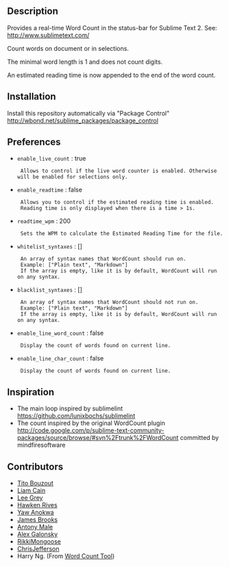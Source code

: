 ## Description

Provides a real-time Word Count in the status-bar for Sublime Text 2. See: http://www.sublimetext.com/

Count words on document or in selections.

The minimal word length is 1 and does not count digits.

An estimated reading time is now appended to the end of the word count.

## Installation

Install this repository automatically via "Package Control" http://wbond.net/sublime_packages/package_control

## Preferences

 - `enable_live_count` : true

 		Allows to control if the live word counter is enabled. Otherwise will be enabled for selections only.

 - `enable_readtime` : false

 		Allows you to control if the estimated reading time is enabled.
 		Reading time is only displayed when there is a time > 1s.

 - `readtime_wpm` : 200

 		Sets the WPM to calculate the Estimated Reading Time for the file.

 - `whitelist_syntaxes` : []

		An array of syntax names that WordCount should run on.
		Example: ["Plain text", "Markdown"]
		If the array is empty, like it is by default, WordCount will run on any syntax.

 - `blacklist_syntaxes` : []

		An array of syntax names that WordCount should not run on.
		Example: ["Plain text", "Markdown"]
		If the array is empty, like it is by default, WordCount will run on any syntax.

 - `enable_line_word_count` : false

		Display the count of words found on current line.

 - `enable_line_char_count` : false

		Display the count of words found on current line.

## Inspiration

 - The main loop inspired by sublimelint https://github.com/lunixbochs/sublimelint
 - The count inspired by the original WordCount plugin http://code.google.com/p/sublime-text-community-packages/source/browse/#svn%2Ftrunk%2FWordCount committed by mindfiresoftware

## Contributors
 - [Tito Bouzout](https://github.com/titoBouzout)
 - [Liam Cain](https://github.com/BoundInCode)
 - [Lee Grey](https://github.com/leegrey)
 - [Hawken Rives](https://github.com/hawkrives)
 - [Yaw Anokwa](https://github.com/yanokwa)
 - [James Brooks](https://github.com/jbrooksuk)
 - [Antony Male](https://github.com/canton7)
 - [Alex Galonsky](https://github.com/galonsky)
 - [RikkiMongoose](https://github.com/RikkiMongoose)
 - [ChrisJefferson](https://github.com/ChrisJefferson)
 - Harry Ng. (From [Word Count Tool](http://wordcounttools.com/))
